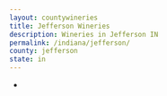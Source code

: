 ```yaml
---
layout: countywineries
title: Jefferson Wineries
description: Wineries in Jefferson IN
permalink: /indiana/jefferson/
county: jefferson
state: in
---
```

-
